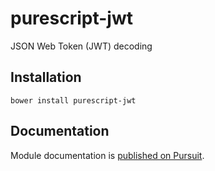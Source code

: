 # purescript-jwt

JSON Web Token (JWT) decoding

## Installation

```
bower install purescript-jwt
```

## Documentation

Module documentation is
[published on Pursuit](http://pursuit.purescript.org/packages/purescript-jwt).
